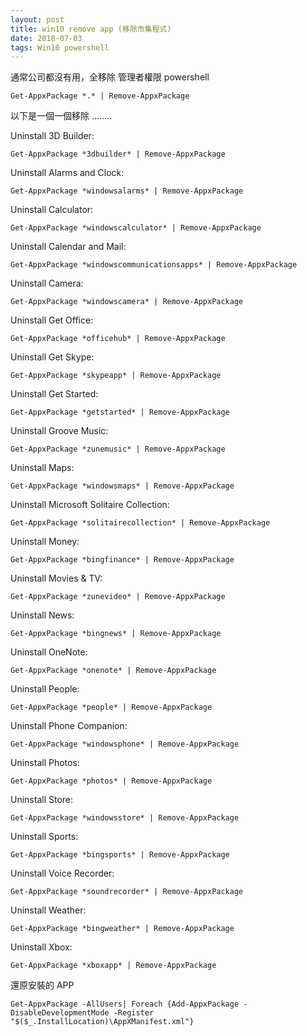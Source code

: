 ```yaml
---
layout: post
title: win10 remove app (移除市集程式)
date: 2018-07-03
tags: Win10 powershell
---
```


通常公司都沒有用，全移除
管理者權限 powershell 

```
Get-AppxPackage *.* | Remove-AppxPackage
```

以下是一個一個移除 ........

Uninstall 3D Builder:
```
Get-AppxPackage *3dbuilder* | Remove-AppxPackage
```

Uninstall Alarms and Clock:
```
Get-AppxPackage *windowsalarms* | Remove-AppxPackage
```
Uninstall Calculator:
```
Get-AppxPackage *windowscalculator* | Remove-AppxPackage
```
Uninstall Calendar and Mail:
```
Get-AppxPackage *windowscommunicationsapps* | Remove-AppxPackage
```
Uninstall Camera:
```
Get-AppxPackage *windowscamera* | Remove-AppxPackage
```

Uninstall Get Office:
```
Get-AppxPackage *officehub* | Remove-AppxPackage
```

Uninstall Get Skype:
```
Get-AppxPackage *skypeapp* | Remove-AppxPackage
```

Uninstall Get Started:
```
Get-AppxPackage *getstarted* | Remove-AppxPackage
```

Uninstall Groove Music:
```
Get-AppxPackage *zunemusic* | Remove-AppxPackage
```

Uninstall Maps:
```
Get-AppxPackage *windowsmaps* | Remove-AppxPackage
```

Uninstall Microsoft Solitaire Collection:
```
Get-AppxPackage *solitairecollection* | Remove-AppxPackage
```

Uninstall Money:
```
Get-AppxPackage *bingfinance* | Remove-AppxPackage
```

Uninstall Movies & TV:

```
Get-AppxPackage *zunevideo* | Remove-AppxPackage
```

Uninstall News:
```
Get-AppxPackage *bingnews* | Remove-AppxPackage
```

Uninstall OneNote:
```
Get-AppxPackage *onenote* | Remove-AppxPackage
```

Uninstall People:
```
Get-AppxPackage *people* | Remove-AppxPackage
```

Uninstall Phone Companion:
```
Get-AppxPackage *windowsphone* | Remove-AppxPackage
```

Uninstall Photos:
```
Get-AppxPackage *photos* | Remove-AppxPackage
```

Uninstall Store:
```
Get-AppxPackage *windowsstore* | Remove-AppxPackage
```

Uninstall Sports:
```
Get-AppxPackage *bingsports* | Remove-AppxPackage
```

Uninstall Voice Recorder:
```
Get-AppxPackage *soundrecorder* | Remove-AppxPackage
```

Uninstall Weather:
```
Get-AppxPackage *bingweather* | Remove-AppxPackage
```

Uninstall Xbox:
```
Get-AppxPackage *xboxapp* | Remove-AppxPackage
```

還原安裝的  APP
```
Get-AppxPackage -AllUsers| Foreach {Add-AppxPackage -DisableDevelopmentMode -Register "$($_.InstallLocation)\AppXManifest.xml"}
```
